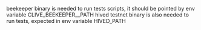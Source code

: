beekeeper binary is needed to run tests scripts, it should be pointed by env variable CLIVE_BEEKEEPER__PATH
hived testnet binary is also needed to run tests, expected in env variable HIVED_PATH
